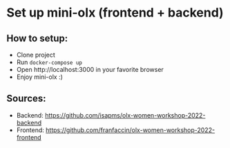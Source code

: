 # Set up mini-olx (frontend + backend)

## How to setup:
- Clone project
- Run `docker-compose up`
- Open http://localhost:3000 in your favorite browser
- Enjoy mini-olx :)

## Sources:
- Backend: https://github.com/isapms/olx-women-workshop-2022-backend
- Frontend: https://github.com/franfaccin/olx-women-workshop-2022-frontend
